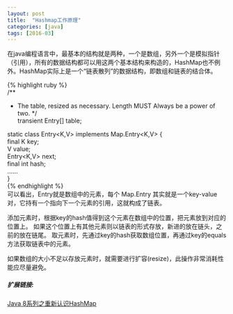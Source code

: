 ```yaml
---
layout: post
title:  "Hashmap工作原理"
categories: [java]
tags: [2016-03]
---
```


在java编程语言中，最基本的结构就是两种，一个是数组，另外一个是模拟指针（引用），所有的数据结构都可以用这两个基本结构来构造的，HashMap也不例外。HashMap实际上是一个“链表散列”的数据结构，即数组和链表的结合体。  

{% highlight ruby %}  
/** 
 * The table, resized as necessary. Length MUST Always be a power of two. 
 */  
transient Entry[] table;  
  
static class Entry<K,V> implements Map.Entry<K,V> {  
    final K key;  
    V value;  
    Entry<K,V> next;  
    final int hash;  
    ……  
}  
{% endhighlight %}  
可以看出，Entry就是数组中的元素，每个 Map.Entry 其实就是一个key-value对，它持有一个指向下一个元素的引用，这就构成了链表。 

添加元素时，根据key的hash值得到这个元素在数组中的位置，把元素放到对应的位置上。
如果这个位置上有其他元素则以链表的形式存放，新进的放在链头，之前的放在链尾。
取元素时，先通过key的hash获取数组位置，再通过key的equals方法获取链表中的元素。

如果数组的大小不足以存放元素时，就需要进行扩容(resize)，此操作非常消耗性能应尽量避免。 
 



##### 扩展链接: #####
[Java 8系列之重新认识HashMap](http://tech.meituan.com/java-hashmap.html)

